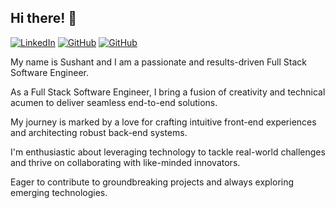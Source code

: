 <h2>Hi there! 👋</h2>

[![LinkedIn](https://img.shields.io/badge/LinkedIn-0077b5?logo=linkedin&style=for-the-badge)](https://www.linkedin.com/in/dotsushant/)
[![GitHub](https://img.shields.io/badge/GitHub-fff?logo=github&logoColor=000&style=for-the-badge)](https://github.com/dotsushant#gh-dark-mode-only) 
[![GitHub](https://img.shields.io/badge/GitHub-000?logo=github&logoColor=fff&style=for-the-badge)](https://github.com/dotsushant#gh-light-mode-only)

My name is Sushant and I am a passionate and results-driven Full Stack Software Engineer.

As a Full Stack Software Engineer, I bring a fusion of creativity and technical acumen to deliver seamless end-to-end solutions. 

My journey is marked by a love for crafting intuitive front-end experiences and architecting robust back-end systems.

I'm enthusiastic about leveraging technology to tackle real-world challenges and thrive on collaborating with like-minded innovators. 

Eager to contribute to groundbreaking projects and always exploring emerging technologies.

